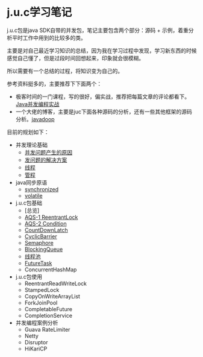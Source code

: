 # <i class="fab fa-java"></i>j.u.c学习笔记

j.u.c包是java SDK自带的并发包，笔记主要包含两个部分：源码 + 示例，着重分析平时工作中用到的比较多的类。

主要是对自己最近学习知识的总结，因为我在学习过程中发现，学习新东西的时候感觉自己懂了，但是过段时间回想起来，印象就会很模糊。

所以需要有一个总结的过程，将知识变为自己的。

参考资料挺多的，主要推荐下下面两个：
* 极客时间的一门课程，写的很好，偏实战，推荐把每篇文章的评论都看下。[Java并发编程实战](https://time.geekbang.org/column/intro/100023901)
* 一个大佬的博客，主要是juc下面各种源码的分析，还有一些其他框架的源码分析。[javadoop](https://www.javadoop.com/)

目前的规划如下：

* 并发理论基础
  * [并发问题产生的原因](/chapter01/并发问题产生原因.md)
  * [发问题的解决方案](/chapter01/并发问题的解决方案.md)
  * [线程](/chapter01/线程.md)
  * [管程](/chapter01/管程.md)
* java同步原语
  * [synchronized](/chapter02/synchronized.md)
  * [volatile](/chapter02/volatile.md)
* j.u.c包基础
  * [总览]
  * [AQS-1 ReentrantLock](/chapter03/AQS-1.md)
  * [AQS-2 Condition](/chapter03/AQS-2.md)
  * [CountDownLatch](/chapter03/CountDownLatch.md)
  * [CyclicBarrier](/chapter03/CyclicBarrier.md)
  * [Semaphore](/chapter03/Semaphore.md)
  * [BlockingQueue](/chapter04/BlockingQueue.md)
  * [线程池](/chapter04/线程池.md)
  * [FutureTask](/chapter04/FutureTask.md)
  * ConcurrentHashMap
* j.u.c包使用
  * ReentrantReadWriteLock
  * StampedLock
  * CopyOnWriteArrayList
  * ForkJoinPool
  * CompletableFuture
  * CompletionService
* 并发编程案例分析
  * Guava RateLimiter
  * Netty
  * Disruptor
  * HiKariCP